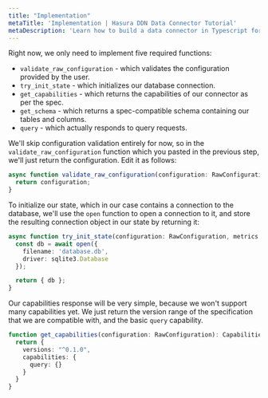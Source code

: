 ```yaml
---
title: "Implementation"
metaTitle: 'Implementation | Hasura DDN Data Connector Tutorial'
metaDescription: 'Learn how to build a data connector in Typescript for Hasura DDN'
---
```


Right now, we only need to implement five required functions:
- `validate_raw_configuration` - which validates the configuration provided by the user.
- `try_init_state` - which initializes our database connection.
- `get_capabilities` - which returns the capabilities of our connector as per the spec.
- `get_schema` - which returns a spec-compatible schema containing our tables and columns.
- `query` - which actually responds to query requests.

We'll skip configuration validation entirely for now, so in the `validate_raw_configuration` function which you 
pasted in the previous step, we'll just return the configuration. Edit it as follows:

[//]: # (TODO: Need to understand what this is)

```typescript
async function validate_raw_configuration(configuration: RawConfiguration): Promise<RawConfiguration> {
  return configuration;
}
```

To initialize our state, which in our case contains a connection to the database, we'll use the `open` function to 
open a connection to it, and store the resulting connection object in our state by returning it:

```typescript
async function try_init_state(configuration: RawConfiguration, metrics: unknown): Promise<State> {
  const db = await open({
    filename: 'database.db',
    driver: sqlite3.Database
  });

  return { db };
}
```

[//]: # (TODO: Link to the relevant part of the spec)
Our capabilities response will be very simple, because we won't support many capabilities yet. We just return the 
version range of the specification that we are compatible with, and the basic `query` capability.

```typescript
function get_capabilities(configuration: RawConfiguration): CapabilitiesResponse {
  return {
    versions: "^0.1.0",
    capabilities: {
      query: {}
    }
  }
}
```